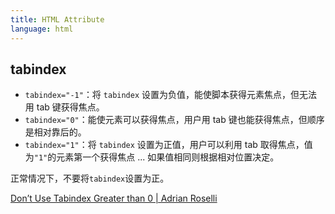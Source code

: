 ```yaml
---
title: HTML Attribute
language: html
---
```


## tabindex

- `tabindex="-1"`：将 `tabindex` 设置为负值，能使脚本获得元素焦点，但无法用 tab 键获得焦点。
- `tabindex="0"`：能使元素可以获得焦点，用户用 tab 键也能获得焦点，但顺序是相对靠后的。
- `tabindex="1"`：将 `tabindex` 设置为正值，用户可以利用 tab 取得焦点，值为`"1"`的元素第一个获得焦点 ... 如果值相同则根据相对位置决定。

正常情况下，不要将`tabindex`设置为正。

[Don’t Use Tabindex Greater than 0 \| Adrian Roselli](http://adrianroselli.com/2014/11/dont-use-tabindex-greater-than-0.html)

